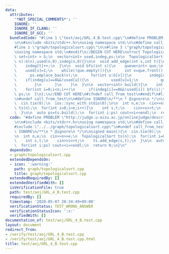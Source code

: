 ```yaml
---
data:
  attributes:
    '*NOT_SPECIAL_COMMENTS*': ''
    IGNORE: ''
    IGNORE_IF_CLANG: ''
    IGNORE_IF_GCC: ''
  bundledCode: "#line 1 \"test/aoj/GRL_4_B.test.cpp\"\n#define PROBLEM \"http://judge.u-aizu.ac.jp/onlinejudge/description.jsp?id=GRL_4_B\"\
    \n\n#include <bits/stdc++.h>\nusing namespace std;\n\n#define call_from_test\n\
    #line 1 \"graph/topologicalsort.cpp\"\n\n#line 3 \"graph/topologicalsort.cpp\"\
    \nusing namespace std;\n#endif\n//BEGIN CUT HERE\nstruct TopologicalSort{\n  vector<\
    \ set<int> > G;\n  vector<int> used,indeg,ps;\n\n  TopologicalSort(){}\n  TopologicalSort(int\
    \ n):G(n),used(n,0),indeg(n,0){}\n\n  void add_edge(int s,int t){\n    G[s].emplace(t);\n\
    \    indeg[t]++;\n  }\n\n  void bfs(int s){\n    queue<int> que;\n    que.emplace(s);\n\
    \    used[s]=1;\n    while(!que.empty()){\n      int v=que.front();que.pop();\n\
    \      ps.emplace_back(v);\n      for(int u:G[v]){\n        indeg[u]--;\n    \
    \    if(indeg[u]==0&&!used[u]){\n          used[u]=1;\n          que.emplace(u);\n\
    \        }\n      }\n    }\n  }\n\n  vector<int> build(){\n    int n=G.size();\n\
    \    for(int i=0;i<n;i++)\n      if(indeg[i]==0&&!used[i]) bfs(i);\n    return\
    \ ps;\n  }\n};\n//END CUT HERE\n#ifndef call_from_test\n#endif\n#line 8 \"test/aoj/GRL_4_B.test.cpp\"\
    \n#undef call_from_test\n\n#define IGNORE\n/**\n * @ignore\n */\n\nsigned main(){\n\
    \  cin.tie(0);\n  ios::sync_with_stdio(0);\n\n  int n,e;\n  cin>>n>>e;\n  TopologicalSort\
    \ ts(n);\n  for(int i=0;i<e;i++){\n    int s,t;\n    cin>>s>>t;\n    ts.add_edge(s,t);\n\
    \  }\n\n  auto ps=ts.build();\n  for(int i:ps) cout<<i<<endl;\n  return 0;\n}\n"
  code: "#define PROBLEM \"http://judge.u-aizu.ac.jp/onlinejudge/description.jsp?id=GRL_4_B\"\
    \n\n#include <bits/stdc++.h>\nusing namespace std;\n\n#define call_from_test\n\
    #include \"../../graph/topologicalsort.cpp\"\n#undef call_from_test\n\n#define\
    \ IGNORE\n/**\n * @ignore\n */\n\nsigned main(){\n  cin.tie(0);\n  ios::sync_with_stdio(0);\n\
    \n  int n,e;\n  cin>>n>>e;\n  TopologicalSort ts(n);\n  for(int i=0;i<e;i++){\n\
    \    int s,t;\n    cin>>s>>t;\n    ts.add_edge(s,t);\n  }\n\n  auto ps=ts.build();\n\
    \  for(int i:ps) cout<<i<<endl;\n  return 0;\n}\n"
  dependsOn:
  - graph/topologicalsort.cpp
  extendedDependsOn:
  - icon: ':warning:'
    path: graph/topologicalsort.cpp
    title: graph/topologicalsort.cpp
  extendedRequiredBy: []
  extendedVerifiedWith: []
  isVerificationFile: true
  path: test/aoj/GRL_4_B.test.cpp
  requiredBy: []
  timestamp: '2020-05-07 20:34:49+09:00'
  verificationStatus: TEST_WRONG_ANSWER
  verificationStatusIcon: ':x:'
  verifiedWith: []
documentation_of: test/aoj/GRL_4_B.test.cpp
layout: document
redirect_from:
- /verify/test/aoj/GRL_4_B.test.cpp
- /verify/test/aoj/GRL_4_B.test.cpp.html
title: test/aoj/GRL_4_B.test.cpp
---
```

